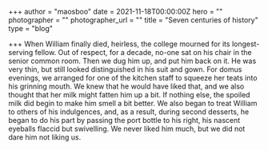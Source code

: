 +++
author = "maosboo"
date = 2021-11-18T00:00:00Z
hero = ""
photographer = ""
photographer_url = ""
title = "Seven centuries of history"
type = "blog"

+++
When William finally died, heirless, the college mourned for its longest-serving fellow. Out of respect, for a decade, no-one sat on his chair in the senior common room. Then we dug him up, and put him back on it. He was very thin, but still looked distinguished in his suit and gown. For domus evenings, we arranged for one of the kitchen staff to squeeze her teats into his grinning mouth. We knew that he would have liked that, and we also thought that her milk might fatten him up a bit. If nothing else, the spoiled milk did begin to make him smell a bit better. We also began to treat William to others of his indulgences, and, as a result, during second desserts, he began to do his part by passing the port bottle to his right, his nascent eyeballs flaccid but swivelling. We never liked him much, but we did not dare him not liking us.